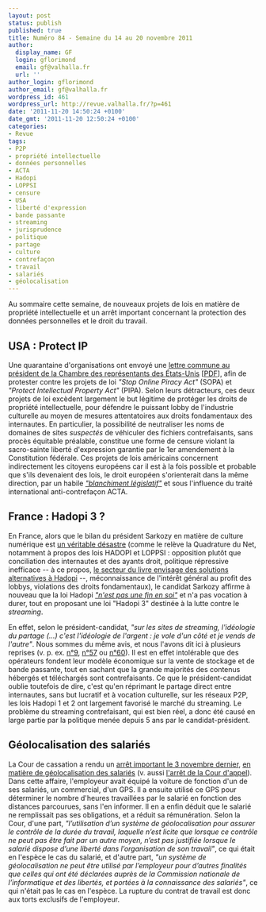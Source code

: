 ```yaml
---
layout: post
status: publish
published: true
title: Numéro 84 - Semaine du 14 au 20 novembre 2011
author:
  display_name: GF
  login: gflorimond
  email: gf@valhalla.fr
  url: ''
author_login: gflorimond
author_email: gf@valhalla.fr
wordpress_id: 461
wordpress_url: http://revue.valhalla.fr/?p=461
date: '2011-11-20 14:50:24 +0100'
date_gmt: '2011-11-20 12:50:24 +0100'
categories:
- Revue
tags:
- P2P
- propriété intellectuelle
- données personnelles
- ACTA
- Hadopi
- LOPPSI
- censure
- USA
- liberté d'expression
- bande passante
- streaming
- jurisprudence
- politique
- partage
- culture
- contrefaçon
- travail
- salariés
- géolocalisation
---
```

<p>Au sommaire cette semaine, de nouveaux projets de lois en matière de propriété intellectuelle et un arrêt important concernant la protection des données personnelles et le droit du travail.</p>
<h2>USA : Protect IP</h2>
<p>Une quarantaine d'organisations ont envoyé une <a href="http://www.laquadrature.net/fr/stoppons-la-censure-du-net-aux-us-avant-quacta-ne-limpose-en-europe">lettre commune au président de la Chambre des représentants des États-Unis</a> [<a href="http://www.laquadrature.net/files/SOPA_Letter_to_HR.pdf">PDF</a>], afin de protester contre les projets de loi <i>"Stop Online Piracy Act"</i> (SOPA) et <i>"Protect Intellectual Property Act"</i> (PIPA). Selon leurs détracteurs, ces deux projets de loi excèdent largement le but légitime de protéger les droits de propriété intellectuelle, pour défendre le puissant lobby de l'industrie culturelle au moyen de mesures attentatoires aux droits fondamentaux des internautes. En particulier, la possibilité de neutraliser les noms de domaines de sites <i>suspectés</i> de véhiculer des fichiers contrefaisants, sans procès équitable préalable, constitue une forme de censure violant la sacro-sainte liberté d'expression garantie par le 1er amendement à la Constitution fédérale. Ces projets de lois américains concernent indirectement les citoyens européens car il est à la fois possible et probable que s'ils devenaient des lois, le droit européen s'orienterait dans la même direction, par un habile <i><a href="http://en.wikipedia.org/wiki/Policy_laundering">"blanchiment législatif"</a></i> et sous l'influence du traité international anti-contrefaçon ACTA.</p>
<h2>France : Hadopi 3 ?</h2>
<p>En France, alors que le bilan du président Sarkozy en matière de culture numérique est <a href="http://www.laquadrature.net/fr/la-culture-selon-sarkozy-aveuglement-numerique-et-mepris-pour-les-droits">un véritable désastre</a> (comme le relève la Quadrature du Net, notamment à propos des lois HADOPI et LOPPSI : opposition plutôt que conciliation des internautes et des ayants droit, politique répressive inefficace -- à ce propos, <a href="http://www.pcinpact.com/news/67100-livre-hadopi-sne-syndicat-tmg.htm">le secteur du livre envisage des solutions alternatives à Hadopi</a> --, méconnaissance de l'intérêt général au profit des lobbys, violations des droits fondamentaux), le candidat Sarkozy affirme à nouveau que la loi Hadopi <a href="http://www.pcinpact.com/news/67090-avignon-nicolas-sarkozy-hadopi-fin.htm"><i>"n'est pas une fin en soi"</i></a> et n'a pas vocation à durer, tout en proposant une loi "Hadopi 3" destinée à la lutte contre le <i>streaming</i>.</p>
<p>En effet, selon le président-candidat, <i>"sur les sites de streaming, l'idéologie du partage (...) c'est l'idéologie de l'argent : je vole d'un côté et je vends de l'autre"</i>. Nous sommes du même avis, et nous l'avons dit ici à plusieurs reprises (v. p. ex. <a href="http://revue.valhalla.fr/numeros/9/">n°9</a>, <a href="http://revue.valhalla.fr/numeros/57/">n°57</a> ou <a href="http://revue.valhalla.fr/numeros/60/">n°60</a>). Il est en effet intolérable que des opérateurs fondent leur modèle économique sur la vente de stockage et de bande passante, tout en sachant que la grande majorités des contenus hébergés et téléchargés sont contrefaisants. Ce que le président-candidat oublie toutefois de dire, c'est qu'en réprimant le partage direct entre internautes, sans but lucratif et à vocation culturelle, sur les réseaux P2P, les lois Hadopi 1 et 2 ont largement favorisé le marché du streaming. Le problème du streaming contrefaisant, qui est bien réel, a donc été causé en large partie par la politique menée depuis 5 ans par le candidat-président.</p>
<h2>Géolocalisation des salariés</h2>
<p>La Cour de cassation a rendu un <a href="http://www.legalis.net/spip.php?page=jurisprudence-decision&id_article=3265">arrêt important le 3 novembre dernier</a>, <a href="http://www.lemondeinformatique.fr/actualites/lire-la-cour-de-cassation-rappelle-la-limitation-de-la-geolocalisation-des-salaries-46677.html">en matière de géolocalisation des salariés</a> (v. aussi <a href="http://www.legalis.net/spip.php?page=jurisprudence-decision&id_article=2999">l'arrêt de la Cour d'appel</a>). Dans cette affaire, l'employeur avait équipé la voiture de fonction d'un de ses salariés, un commercial, d'un GPS. Il a ensuite utilisé ce GPS pour déterminer le nombre d'heures travaillées par le salarié en fonction des distances parcourues, sans l'en informer. Il en a enfin déduit que le salarié ne remplissait pas ses obligations, et a réduit sa rémunération. Selon la Cour, d'une part, <i>"l’utilisation d’un système de géolocalisation pour assurer le contrôle de la durée du travail, laquelle n’est licite que lorsque ce contrôle ne peut pas être fait par un autre moyen, n’est pas justifiée lorsque le salarié dispose d’une liberté dans l’organisation de son travail"</i>, ce qui était en l'espèce le cas du salarié, et d'autre part, <i>"un système de géolocalisation ne peut être utilisé par l’employeur pour d’autres finalités que celles qui ont été déclarées auprès de la Commission nationale de l’informatique et des libertés, et portées à la connaissance des salariés"</i>, ce qui n'était pas le cas en l'espèce. La rupture du contrat de travail est donc aux torts exclusifs de l'employeur.</p>
